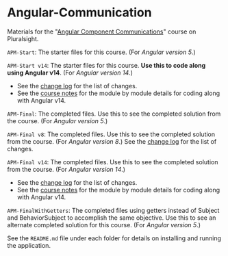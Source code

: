 # Angular-Communication
Materials for the "[Angular Component Communications](http://bit.ly/Angular-Communication)" course on Pluralsight.

`APM-Start`: The starter files for this course. (For <i>Angular version 5</i>.)

`APM-Start v14`: The starter files for this course. **Use this to code along using Angular v14**. (For <i>Angular version 14</i>.) 
- See the [change log](https://github.com/DeborahK/Angular-Communication/blob/master/CHANGELOG.md) for the list of changes.
- See the [course notes](https://github.com/DeborahK/Angular-Communication/blob/master/COURSENOTES-v14.md) for the module by module details for coding along with Angular v14.

`APM-Final`: The completed files. Use this to see the completed solution from the course. (For <i>Angular version 5</i>.)

`APM-Final v8`: The completed files. Use this to see the completed solution from the course. (For <i>Angular version 8</i>.) See the [change log](https://github.com/DeborahK/Angular-Communication/blob/master/CHANGELOG.md) for the list of changes.

`APM-Final v14`: The completed files. Use this to see the completed solution from the course. (For <i>Angular version 14</i>.)
- See the [change log](https://github.com/DeborahK/Angular-Communication/blob/master/CHANGELOG.md) for the list of changes.
- See the [course notes](https://github.com/DeborahK/Angular-Communication/blob/master/COURSENOTES-v14.md) for the module by module details for coding along with Angular v14.

`APM-FinalWithGetters`: The completed files using getters instead of Subject and BehaviorSubject to accomplish the same objective. Use this to see an alternate completed solution for this course. (For <i>Angular version 5</i>.)

See the `README.md` file under each folder for details on installing and running the application.
